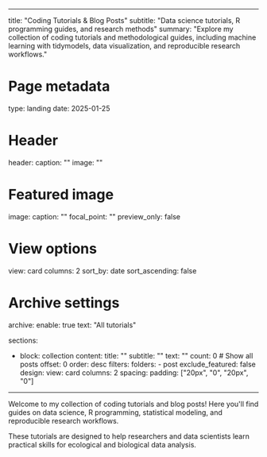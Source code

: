 
---
title: "Coding Tutorials & Blog Posts"
subtitle: "Data science tutorials, R programming guides, and research methods"
summary: "Explore my collection of coding tutorials and methodological guides, including machine learning with tidymodels, data visualization, and reproducible research workflows."

# Page metadata
type: landing
date: 2025-01-25

# Header
header:
  caption: ""
  image: ""

# Featured image
image:
  caption: ""
  focal_point: ""
  preview_only: false

# View options
view: card
columns: 2
sort_by: date
sort_ascending: false

# Archive settings
archive:
  enable: true
  text: "All tutorials"

sections:
  - block: collection
    content:
      title: ""
      subtitle: ""
      text: ""
      count: 0  # Show all posts
      offset: 0
      order: desc
      filters:
        folders:
          - post
        exclude_featured: false
    design:
      view: card
      columns: 2
      spacing:
        padding: ["20px", "0", "20px", "0"]
---

Welcome to my collection of coding tutorials and blog posts! Here you'll find guides on data science, R programming, statistical modeling, and reproducible research workflows.

These tutorials are designed to help researchers and data scientists learn practical skills for ecological and biological data analysis.
